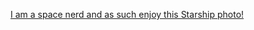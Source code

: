 [I am a space nerd and as such enjoy this Starship photo!](https://o.aolcdn.com/images/dims?quality=85&image_uri=https%3A%2F%2Fo.aolcdn.com%2Fimages%2Fdims%3Fcrop%3D1600%252C900%252C0%252C0%26quality%3D85%26format%3Djpg%26resize%3D1600%252C900%26image_uri%3Dhttps%253A%252F%252Fs.yimg.com%252Fos%252Fcreatr-uploaded-images%252F2019-09%252Ffeb33400-d49a-11e9-bf7f-7cdbe96eed73%26client%3Da1acac3e1b3290917d92%26signature%3D6844026f6738a1ec8f14f2fd1ccf5276cb5f86e9&client=amp-blogside-v2&signature=55a68d0bdf54ec4bb17dd6beba302d05dddaf9e8)